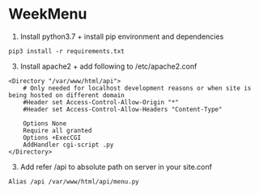 # WeekMenu

1. Install python3.7 + install pip environment and dependencies
```
pip3 install -r requirements.txt
```
3. Install apache2 + add following to /etc/apache2.conf

```
<Directory "/var/www/html/api">
    # Only needed for localhost development reasons or when site is being hosted on different domain
    #Header set Access-Control-Allow-Origin "*"
    #Header set Access-Control-Allow-Headers "Content-Type"
    
    Options None
    Require all granted
    Options +ExecCGI
    AddHandler cgi-script .py
</Directory> 
```
3. Add refer /api to absolute path on server in your site.conf

```
Alias /api /var/www/html/api/menu.py
```
